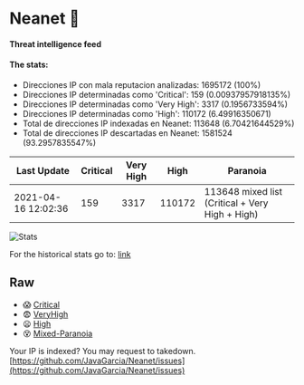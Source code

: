 # Neanet :hocho:
#### Threat intelligence feed
#### The stats:

- Direcciones IP con mala reputacion analizadas: 1695172 (100%)
- Direcciones IP determinadas como 'Critical':  159 (0.00937957918135%)
- Direcciones IP determinadas como 'Very High':  3317 (0.1956733594%)
- Direcciones IP determinadas como 'High':  110172 (6.49916350671)
- Total de direcciones IP indexadas en Neanet:  113648 (6.70421644529%)
- Total de direcciones IP descartadas en Neanet:  1581524 (93.2957835547%)

| Last Update | Critical | Very High | High | Paranoia |
| --- | --- | --- | --- | --- |
| 2021-04-16 12:02:36 | 159 | 3317 | 110172 | 113648 mixed list (Critical + Very High + High)|

![Stats](https://docs.google.com/spreadsheets/d/e/2PACX-1vSnaNMIXVabIpDJjufMlzH7poXnshF3mgd8Is1g9ytUEzVsP5my4Trn8f-xkoLLQ38xpL3HtmUexLo6/pubchart?oid=501124687&format=image)

For the historical stats go to: [link](/stats.csv)
## Raw
- :scream: [Critical](https://raw.githubusercontent.com/JavaGarcia/Neanet/master/blacklists/neanet_critical.txt)
- :fearful: [VeryHigh](https://raw.githubusercontent.com/JavaGarcia/Neanet/master/blacklists/neanet_veryHigh.txtt)
- :frowning: [High](https://raw.githubusercontent.com/JavaGarcia/Neanet/master/blacklists/neanet_high.txt)
- :dizzy_face: [Mixed-Paranoia](https://raw.githubusercontent.com/JavaGarcia/Neanet/master/blacklists/neanet_all.txt)


Your IP is indexed? You may request to takedown. [https://github.com/JavaGarcia/Neanet/issues](https://github.com/JavaGarcia/Neanet/issues)

































































































































































































































































































































































































































































































































































































































































































































































































































































































































































































































































































































































































































































































































































































































































































































































































































































































































































































































































































































































































































































































































































































































































































































































































































































































































































































































































































































































































































































































































































































































































































































































































































































































































































































































































































































































































































































































































































































































































































































































































































































































































































































































































































































































































































































































































































































































































































































































































































































































































































































































































































































































































































































































































































































































































































































































































































































































































































































































































